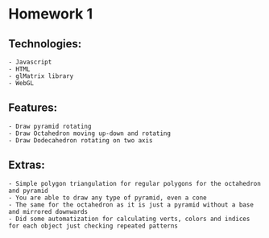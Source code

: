# Homework 1

## Technologies:
    - Javascript
    - HTML
    - glMatrix library
    - WebGL

## Features:
    - Draw pyramid rotating
    - Draw Octahedron moving up-down and rotating
    - Draw Dodecahedron rotating on two axis

## Extras:
    - Simple polygon triangulation for regular polygons for the octahedron and pyramid
    - You are able to draw any type of pyramid, even a cone
    - The same for the octahedron as it is just a pyramid without a base and mirrored downwards
    - Did some automatization for calculating verts, colors and indices for each object just checking repeated patterns

